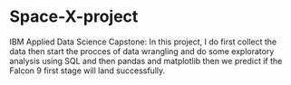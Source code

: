# Space-X-project
IBM Applied Data Science Capstone: In this project, I do first collect the data then start the procces of data wrangling and do some exploratory analysis using SQL and then pandas and matplotlib then we predict if the Falcon 9 first stage will land successfully.
